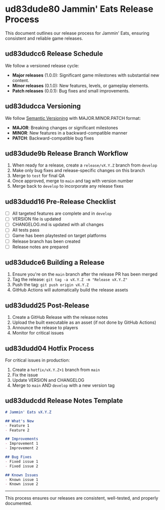 # ud83dude80 Jammin' Eats Release Process

This document outlines our release process for Jammin' Eats, ensuring consistent and reliable game releases.

## ud83dudcc6 Release Schedule

We follow a versioned release cycle:

- **Major releases** (1.0.0): Significant game milestones with substantial new content.
- **Minor releases** (0.1.0): New features, levels, or gameplay elements.
- **Patch releases** (0.0.1): Bug fixes and small improvements.

## ud83dudcca Versioning

We follow [Semantic Versioning](https://semver.org/) with MAJOR.MINOR.PATCH format:

- **MAJOR**: Breaking changes or significant milestones
- **MINOR**: New features in a backward-compatible manner
- **PATCH**: Backward-compatible bug fixes

## ud83dude9b Release Branch Workflow

1. When ready for a release, create a `release/vX.Y.Z` branch from `develop`
2. Make only bug fixes and release-specific changes on this branch
3. Merge to `test` for final QA
4. Once approved, merge to `main` and tag with version number
5. Merge back to `develop` to incorporate any release fixes

## ud83dudd16 Pre-Release Checklist

- [ ] All targeted features are complete and in `develop`
- [ ] VERSION file is updated
- [ ] CHANGELOG.md is updated with all changes
- [ ] All tests pass
- [ ] Game has been playtested on target platforms
- [ ] Release branch has been created
- [ ] Release notes are prepared

## ud83dudce6 Building a Release

1. Ensure you're on the `main` branch after the release PR has been merged
2. Tag the release: `git tag -a vX.Y.Z -m "Release vX.Y.Z"`
3. Push the tag: `git push origin vX.Y.Z`
4. GitHub Actions will automatically build the release assets

## ud83dudd25 Post-Release

1. Create a GitHub Release with the release notes
2. Upload the built executable as an asset (if not done by GitHub Actions)
3. Announce the release to players
4. Monitor for critical issues

## ud83dudd04 Hotfix Process

For critical issues in production:

1. Create a `hotfix/vX.Y.Z+1` branch from `main`
2. Fix the issue
3. Update VERSION and CHANGELOG
4. Merge to `main` AND `develop` with a new version tag

## ud83dudcdd Release Notes Template

```markdown
# Jammin' Eats vX.Y.Z

## What's New
- Feature 1
- Feature 2

## Improvements
- Improvement 1
- Improvement 2

## Bug Fixes
- Fixed issue 1
- Fixed issue 2

## Known Issues
- Known issue 1
- Known issue 2
```

---

This process ensures our releases are consistent, well-tested, and properly documented.
